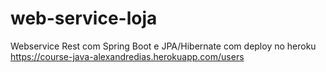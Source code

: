 # web-service-loja
Webservice Rest com Spring Boot e JPA/Hibernate com deploy no heroku
 https://course-java-alexandredias.herokuapp.com/users
 
